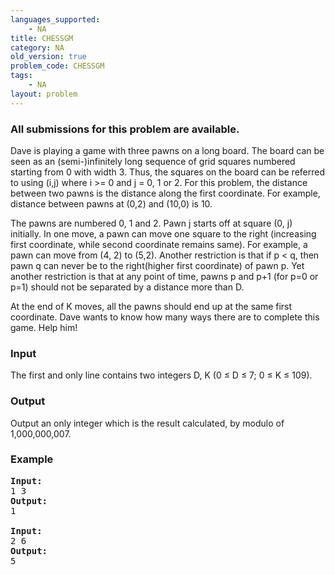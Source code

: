 ```yaml
---
languages_supported:
    - NA
title: CHESSGM
category: NA
old_version: true
problem_code: CHESSGM
tags:
    - NA
layout: problem
---
```

###  All submissions for this problem are available. 

Dave is playing a game with three pawns on a long board. The board can be seen as an (semi-)infinitely long sequence of grid squares numbered starting from 0 with width 3. Thus, the squares on the board can be referred to using (i,j) where i >= 0 and j = 0, 1 or 2. For this problem, the distance between two pawns is the distance along the first coordinate. For example, distance between pawns at (0,2) and (10,0) is 10.

The pawns are numbered 0, 1 and 2. Pawn j starts off at square (0, j) initially. In one move, a pawn can move one square to the right (increasing first coordinate, while second coordinate remains same). For example, a pawn can move from (4, 2) to (5,2). Another restriction is that if p < q, then pawn q can never be to the right(higher first coordinate) of pawn p. Yet another restriction is that at any point of time, pawns p and p+1 (for p=0 or p=1) should not be separated by a distance more than D.

At the end of K moves, all the pawns should end up at the same first coordinate. Dave wants to know how many ways there are to complete this game. Help him!

### Input

The first and only line contains two integers D, K (0 ≤ D ≤ 7; 0 ≤ K ≤ 109).

### Output

Output an only integer which is the result calculated, by modulo of 1,000,000,007.

### Example

<pre>
<b>Input:</b>
1 3
<b>Output:</b>
1

<b>Input:</b>
2 6
<b>Output:</b>
5

</pre>